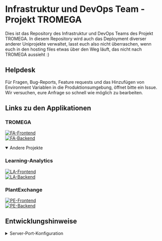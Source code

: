 # Infrastruktur und DevOps Team - Projekt TROMEGA
Dies ist das Repository des Infrastruktur und DevOps Teams des Projekt TROMEGA. In diesem Repository wird auch das Deployment diverser anderer Uniprojekte verwaltet, lasst euch also nicht überraschen, wenn euch in den hosting files etwas über den Weg läuft, das nicht nach TROMEGA aussieht :)


## Helpdesk
Für Fragen, Bug-Reports, Feature requests und das Hinzufügen von Environment Variablen in die Produktionsumgebung, öffnet bitte ein Issue. Wir versuchen, eure Anfrage so schnell wie möglich zu bearbeiten. 

## Links zu den Applikationen
### TROMEGA
[![FA-Frontend](https://img.shields.io/website?down_color=red&down_message=offline&label=TROMEGA%20Frontend&logo=flutter&style=plastic&up_color=green&up_message=online&url=https%3A%2F%2Ffitnessapp.gang-of-fork.de)](https://fitnessapp.gang-of-fork.de)   
[![FA-Backend](https://img.shields.io/website?down_color=red&down_message=offline&label=TROMEGA%20Backend&logo=express&style=plastic&up_color=green&up_message=online&url=https%3A%2F%2Fapi.fitnessapp.gang-of-fork.de%2Fping)](https://api.fitnessapp.gang-of-fork.de/ping)


<details open>
<summary>Andere Projekte</summary>
 
### Learning-Analytics

[![LA-Frontend](https://img.shields.io/website?down_color=red&down_message=offline&label=Learnings-Analytics%20Frontend&logo=flutter&style=plastic&up_color=green&up_message=online&url=https%3A%2F%2Flearning-analytics.gang-of-fork.de)](https://learning-analytics.gang-of-fork.de)  
[![LA-Backend](https://img.shields.io/website?down_color=red&down_message=offline&label=Learnings-Analytics%20Backend&logo=express&style=plastic&up_color=green&up_message=online&url=https%3A%2F%2Fapi.learning-analytics.gang-of-fork.de%2Fping)](https://api.learning-analytics.gang-of-fork.de/ping)


### PlantExchange

[![PE-Frontend](https://img.shields.io/website?down_color=red&down_message=offline&label=PlantExchange%20Frontend&logo=svelte&style=plastic&up_color=green&up_message=online&url=https%3A%2F%2Fplantexchange.gang-of-fork.de)](https://plantexchange.gang-of-fork.de)  
[![PE-Backend](https://img.shields.io/website?down_color=red&down_message=offline&label=PlantExchange%20Backend&logo=deno&style=plastic&up_color=green&up_message=online&url=https%3A%2F%2Fapi.plantexchange.gang-of-fork.de%2Fapi%2Fv1%2Fping)](https://api.plantexchange.gang-of-fork.de/api/v1/ping) 

</details>


## Entwicklungshinweise
<details>
<summary>Server-Port-Konfiguration</summary>
<br>
- xx0x : Fitnessapp
<br>
- xx1x : Learning-Analytics
<br>
- xx2x : PlantExchange
<br>
- xx3x : ODatafy MongoDB Example
</details>
